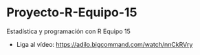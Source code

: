 # Proyecto-R-Equipo-15
Estadística y programación con R Equipo 15

- Liga al vídeo: https://adilo.bigcommand.com/watch/nnCkRVry
